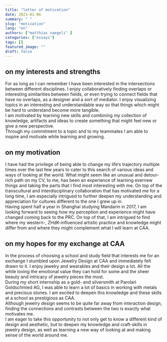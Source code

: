 ```yaml
---
title: "letter of motivation"
date: 2023-01-06
summary: " "
slug: "motivation"
lang: "en"
authors: ["matthias naegeli" ]
categories: ["essays"]
tags: []
featured_image: ""
draft: false
---
```


## on my interests and strengths		
For as long as I can remember I have been interested in the intersections between different disciplines. I enjoy collaboratively finding overlaps or interesting similarities between fields, or even trying to connect fields that have no overlaps, as a designer and a sort of mediator. I enjoy visualizing topics in an interesting and understandable way so that things which might be hard to understand become more tangible.  
I am motivated by learning new skills and combining my collection of knowledge, artifacts and ideas to create something that might feel new or give a new perspective.  
Through my commitment to a topic and to my teammates I am able to inspire and motivate while learning and growing.				

## on my motivation					
I have had the privilege of being able to change my life‘s trajectory multiple times over the last few years to cater to this search of various ideas and ways of looking at the world. What might seem like an unusual and detour-rich path on my CV, to me, has been an experience of learning evernew things and taking the parts that I find most interesting with me. 
On top of the transcultural and interdisciplinary collaboration that has motivated me for a long time, I am especially intrigued to further deepen my understanding and appreciation for cultures different to the one I grew up in.  
Having spent half a year in Shanghai studying Mandarin in 2017, I am looking forward to seeing how my perception and experience might have changed coming back to the PRC. On top of that, I am intrigued to find where my western-, ZHdK-influenced artistic practice and knowledge might differ from and where they might complement what I will learn at CAA.	

## on my hopes for my exchange at CAA			
In the process of choosing a school and study field that interests me for an exchange I stumbled upon Jewelry Design at CAA and immediately felt drawn to it. I enjoy jewelry and wearables and their design a lot. All the while loving the emotional value they can hold for some and the sheer beauty and intricacy of jewelry pieces the most.  
During my short internship as a gold- and silversmith at Parolari Goldschmied AG, I was able to learn a lot of basics in working with metals and precious stones. I am excited to deepen this knowledge and these skills at a school as prestigious as CAA.  
Although jewelry design seems to be quite far away from interaction design, finding the connections and contrasts between the two is exactly what motivates me.  
I am eager to take this opportunity to not only get to know a different kind of design and aesthetic, but to deepen my knowledge and craft-skills in jewelry design, as well as learning a new way of looking at and making sense of the world around me.     